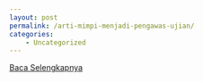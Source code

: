 ```yaml
---
layout: post
permalink: /arti-mimpi-menjadi-pengawas-ujian/
categories:
    - Uncategorized
---
```


[Baca Selengkapnya](/02)
